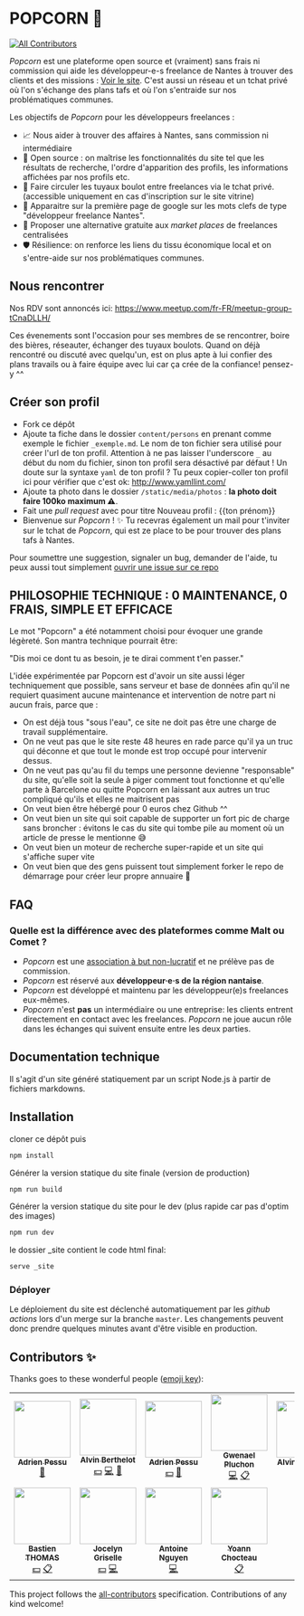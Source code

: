 # POPCORN 🍿
<!-- ALL-CONTRIBUTORS-BADGE:START - Do not remove or modify this section -->
[![All Contributors](https://img.shields.io/badge/all_contributors-11-orange.svg?style=flat-square)](#contributors-)
<!-- ALL-CONTRIBUTORS-BADGE:END -->

_Popcorn_ est une plateforme open source et (vraiment) sans frais ni commission qui aide les développeur-e-s freelance de Nantes à trouver des clients et des missions : [Voir le site](https://popcorn-nantes.github.io). C'est aussi un réseau et un tchat privé où l'on s'échange des plans tafs et où l'on s'entraide sur nos problématiques communes.

Les objectifs de _Popcorn_ pour les développeurs freelances :

- 📈 Nous aider à trouver des affaires à Nantes, sans commission ni intermédiaire
- 📗 Open source : on maîtrise les fonctionnalités du site tel que les résultats de recherche, l'ordre d'apparition des profils, les informations affichées par nos profils etc.
- 💬 Faire circuler les tuyaux boulot entre freelances via le tchat privé. (accessible uniquement en cas d'inscription sur le site vitrine)
- 🌟 Apparaitre sur la première page de google sur les mots clefs de type "développeur freelance Nantes".
- 💪 Proposer une alternative gratuite aux _market places_ de freelances centralisées
- 🛡️ Résilience: on renforce les liens du tissu économique local et on s'entre-aide sur nos problématiques communes.

## Nous rencontrer

Nos RDV sont annoncés ici: https://www.meetup.com/fr-FR/meetup-group-tCnaDLLH/

Ces évenements sont l'occasion pour ses membres de se rencontrer, boire des bières, réseauter, échanger des tuyaux boulots. Quand on déjà rencontré ou discuté avec quelqu'un, est on plus apte à lui confier des plans travails ou à faire équipe avec lui car ça crée de la confiance! pensez-y ^^

## Créer son profil

- Fork ce dépôt
- Ajoute ta fiche dans le dossier `content/persons` en prenant comme exemple le fichier `_exemple.md`. Le nom de ton fichier sera utilisé pour créer l'url de ton profil. Attention à ne pas laisser l'underscore `_` au début du nom du fichier, sinon ton profil sera désactivé par défaut ! Un doute sur la syntaxe `yaml` de ton profil ? Tu peux copier-coller ton profil ici pour vérifier que c'est ok: http://www.yamllint.com/
- Ajoute ta photo dans le dossier `/static/media/photos` : **la photo doit faire 100ko maximum ⚠️**.
- Fait une _pull request_ avec pour titre Nouveau profil : {{ton prénom}} 
- Bienvenue sur _Popcorn_ ! ✨ Tu recevras également un mail pour t'inviter sur le tchat de _Popcorn_, qui est ze place to be pour trouver des plans tafs à Nantes.

Pour soumettre une suggestion, signaler un bug, demander de l'aide, tu peux aussi tout simplement [ouvrir une issue sur ce repo](https://github.com/popcorn-nantes/popcorn-nantes/issues/new)

## PHILOSOPHIE TECHNIQUE : 0 MAINTENANCE, 0 FRAIS, SIMPLE ET EFFICACE

Le mot "Popcorn" a été notamment choisi pour évoquer une grande légèreté. Son mantra technique pourrait être:

"Dis moi ce dont tu as besoin, je te dirai comment t'en passer."

L'idée expérimentée par Popcorn est d'avoir un site aussi léger techniquement que possible, sans serveur et base de données afin qu'il ne requiert quasiment aucune maintenance et intervention de notre part ni aucun frais, parce que :

- On est déjà tous "sous l'eau", ce site ne doit pas être une charge de travail supplémentaire.
- On ne veut pas que le site reste 48 heures en rade parce qu'il ya un truc qui déconne et que tout le monde est trop occupé pour intervenir dessus.
- On ne veut pas qu'au fil du temps une personne devienne "responsable" du site, qu'elle soit la seule à piger comment tout fonctionne et qu'elle parte à Barcelone ou quitte Popcorn en laissant aux autres un truc compliqué qu'ils et elles ne maitrisent pas
- On veut bien être hébergé pour 0 euros chez Github ^^
- On veut bien un site qui soit capable de supporter un fort pic de charge sans broncher : évitons le cas du site qui tombe pile au moment où un article de presse le mentionne 😅
- On veut bien un moteur de recherche super-rapide et un site qui s'affiche super vite
- On veut bien que des gens puissent tout simplement forker le repo de démarrage pour créer leur propre annuaire 💚

## FAQ

### Quelle est la différence avec des plateformes comme Malt ou Comet ?

- _Popcorn_ est une [association à but non-lucratif](https://opencollective.com/popcorn) et ne prélève pas de commission.
- _Popcorn_ est réservé aux **développeur·e·s de la région nantaise**.
- _Popcorn_ est développé et maintenu par les développeur(e)s freelances eux-mêmes.
- _Popcorn_ n'est **pas** un intermédiaire ou une entreprise: les clients entrent directement en contact avec les freelances. _Popcorn_ ne joue aucun rôle dans les échanges qui suivent ensuite entre les deux parties.

## Documentation technique

Il s'agit d'un site généré statiquement par un script Node.js à partir de fichiers markdowns.

## Installation

cloner ce dépôt puis

```sh
npm install
```

Générer la version statique du site finale (version de production)

```sh
npm run build
```

Générer la version statique du site pour le dev (plus rapide car pas d'optim des images)

```sh
npm run dev
```

le dossier \_site contient le code html final:

```sh
serve _site
```

### Déployer

Le déploiement du site est déclenché automatiquement par les _github actions_ lors d'un merge sur la branche `master`. Les changements peuvent donc prendre quelques minutes avant d'être visible en production.

## Contributors ✨

Thanks goes to these wonderful people ([emoji key](https://allcontributors.org/docs/en/emoji-key)):

<!-- ALL-CONTRIBUTORS-LIST:START - Do not remove or modify this section -->
<!-- prettier-ignore-start -->
<!-- markdownlint-disable -->
<table>
  <tr>
    <td align="center"><a href="https://adrien.pessu.net"><img src="https://avatars0.githubusercontent.com/u/7055334?v=4" width="100px;" alt=""/><br /><sub><b>Adrien Pessu</b></sub></a><br /><a href="https://github.com/popcorn-nantes/popcorn-nantes/pulls?q=is%3Apr+reviewed-by%3Aadrienpessu" title="Reviewed Pull Requests">👀</a></td>
    <td align="center"><a href="http://alvin.berthelot.rocks"><img src="https://avatars2.githubusercontent.com/u/2531591?v=4" width="100px;" alt=""/><br /><sub><b>Alvin Berthelot</b></sub></a><br /><a href="#financial-alvinberthelot" title="Financial">💵</a> <a href="https://github.com/popcorn-nantes/popcorn-nantes/commits?author=alvinberthelot" title="Code">💻</a> <a href="#ideas-alvinberthelot" title="Ideas, Planning, & Feedback">🤔</a></td>
    <td align="center"><a href="https://adrien.pessu.net"><img src="https://avatars0.githubusercontent.com/u/7055334?v=4" width="100px;" alt=""/><br /><sub><b>Adrien Pessu</b></sub></a><br /><a href="#financial-adrienpessu" title="Financial">💵</a> <a href="https://github.com/popcorn-nantes/popcorn-nantes/pulls?q=is%3Apr+reviewed-by%3Aadrienpessu" title="Reviewed Pull Requests">👀</a></td>
    <td align="center"><a href="https://gwenaelp.github.io"><img src="https://avatars0.githubusercontent.com/u/5365267?v=4" width="100px;" alt=""/><br /><sub><b>Gwenael Pluchon</b></sub></a><br /><a href="https://github.com/popcorn-nantes/popcorn-nantes/commits?author=gwenaelp" title="Code">💻</a> <a href="#eventOrganizing-gwenaelp" title="Event Organizing">📋</a></td>
    <td align="center"><a href="http://alvin.berthelot.rocks"><img src="https://avatars2.githubusercontent.com/u/2531591?v=4" width="100px;" alt=""/><br /><sub><b>Alvin Berthelot</b></sub></a><br /><a href="#financial-alvinberthelot" title="Financial">💵</a> <a href="#ideas-alvinberthelot" title="Ideas, Planning, & Feedback">🤔</a></td>
    <td align="center"><a href="http://www.a-team.fr"><img src="https://avatars3.githubusercontent.com/u/9682519?v=4" width="100px;" alt=""/><br /><sub><b>guillaume charbonnier</b></sub></a><br /><a href="#financial-gcharbonnier" title="Financial">💵</a> <a href="#ideas-gcharbonnier" title="Ideas, Planning, & Feedback">🤔</a></td>
    <td align="center"><a href="https://www.laumiere.net"><img src="https://avatars1.githubusercontent.com/u/4622095?v=4" width="100px;" alt=""/><br /><sub><b>Aurélien Laumière</b></sub></a><br /><a href="https://github.com/popcorn-nantes/popcorn-nantes/commits?author=alaumiere" title="Code">💻</a></td>
    <td align="center"><a href="https://github.com/fabienjuif"><img src="https://avatars0.githubusercontent.com/u/17828231?v=4" width="100px;" alt=""/><br /><sub><b>Fabien JUIF</b></sub></a><br /><a href="https://github.com/popcorn-nantes/popcorn-nantes/commits?author=fabienjuif" title="Code">💻</a> <a href="#ideas-fabienjuif" title="Ideas, Planning, & Feedback">🤔</a></td>
    <td align="center"><a href="https://github.com/achorein"><img src="https://avatars1.githubusercontent.com/u/6529851?v=4" width="100px;" alt=""/><br /><sub><b>Anselme Chorein</b></sub></a><br /><a href="#financial-achorein" title="Financial">💵</a></td>
  </tr>
  <tr>
    <td align="center"><a href="https://wink-dev.com"><img src="https://avatars2.githubusercontent.com/u/7903123?v=4" width="100px;" alt=""/><br /><sub><b>Bastien THOMAS</b></sub></a><br /><a href="#financial-bastien-wink" title="Financial">💵</a> <a href="#eventOrganizing-bastien-wink" title="Event Organizing">📋</a></td>
    <td align="center"><a href="https://jocelyn.griselle.io"><img src="https://avatars2.githubusercontent.com/u/5202507?v=4" width="100px;" alt=""/><br /><sub><b>Jocelyn Griselle</b></sub></a><br /><a href="#financial-jocelyngriselle" title="Financial">💵</a> <a href="https://github.com/popcorn-nantes/popcorn-nantes/commits?author=jocelyngriselle" title="Code">💻</a></td>
    <td align="center"><a href="http://tonio.ngyn.org"><img src="https://avatars2.githubusercontent.com/u/531694?v=4" width="100px;" alt=""/><br /><sub><b>Antoine Nguyen</b></sub></a><br /><a href="https://github.com/popcorn-nantes/popcorn-nantes/commits?author=tonioo" title="Code">💻</a></td>
    <td align="center"><a href="https://www.kezaweb.fr"><img src="https://avatars2.githubusercontent.com/u/9287634?v=4" width="100px;" alt=""/><br /><sub><b>Yoann Chocteau</b></sub></a><br /><a href="#eventOrganizing-Yoann-TYT" title="Event Organizing">📋</a></td>
  </tr>
</table>

<!-- markdownlint-enable -->
<!-- prettier-ignore-end -->
<!-- ALL-CONTRIBUTORS-LIST:END -->

This project follows the [all-contributors](https://github.com/all-contributors/all-contributors) specification. Contributions of any kind welcome!
